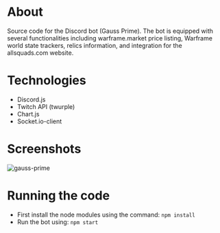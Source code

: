# About
Source code for the Discord bot (Gauss Prime). The bot is equipped with several functionalities including warframe.market price listing, Warframe world state trackers, relics information, and integration for the allsquads.com website.

# Technologies
- Discord.js
- Twitch API (twurple)
- Chart.js
- Socket.io-client

# Screenshots
![gauss-prime](https://github.com/shaheer1642/relic-bot-ds/assets/90972275/927ea62e-8191-4967-8531-efc2fa404807)

# Running the code
- First install the node modules using the command: `npm install`
- Run the bot using: `npm start`
